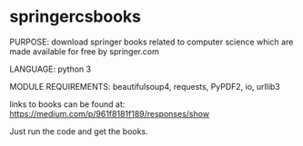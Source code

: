# springercsbooks

PURPOSE: download springer books related to computer science which are made available for free by springer.com

LANGUAGE: python 3

MODULE REQUIREMENTS: beautifulsoup4, requests, PyPDF2, io, urllib3

links to books can be found at: https://medium.com/p/961f8181f189/responses/show

Just run the code and get the books.
